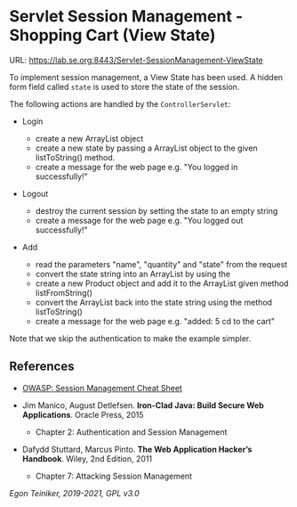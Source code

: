 # Servlet Session Management - Shopping Cart (View State)

URL: https://lab.se.org:8443/Servlet-SessionManagement-ViewState

To implement session management, a View State has been used. A hidden form field
called `state` is used to store the state of the session.

The following actions are handled by the `ControllerServlet`:

* Login
	- create a new ArrayList<Product> object
	- create a new state by passing a ArrayList<Product> object to the given
		listToString() method.
	- create a message for the web page e.g. "You logged in successfully!"
	
* Logout
	- destroy the current session by setting the state to an empty string
	- create a message for the web page e.g. "You logged out successfully!"
	
* Add
	- read the parameters "name", "quantity" and "state" from the request
	- convert the state string into an ArrayList<Product> by using the
	- create a new Product object and add it to the ArrayList<Product>
		given method listFromString()
	- convert the ArrayList<Product> back into the state string using the
		method listToString()	
	- create a message for the web page e.g.  "added: 5 cd to the cart"
		
Note that we skip the authentication to make the example simpler.

## References
* [OWASP: Session Management Cheat Sheet](https://cheatsheetseries.owasp.org/cheatsheets/Session_Management_Cheat_Sheet.html)

* Jim Manico, August Detlefsen. **Iron-Clad Java: Build Secure Web Applications**. Oracle Press, 2015
    * Chapter 2: Authentication and Session Management

* Dafydd Stuttard, Marcus Pinto. **The Web Application Hacker’s Handbook**. Wiley, 2nd Edition, 2011
    * Chapter 7: Attacking Session Management

*Egon Teiniker, 2019-2021, GPL v3.0*